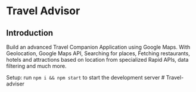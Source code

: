 # Travel Advisor

## Introduction
Build an advanced Travel Companion Application using Google Maps. With Geolocation, Google Maps API, Searching for places, Fetching restaurants, hotels and attractions based on location from specialized Rapid APIs, data filtering and much more.

Setup: run ```npm i && npm start``` to start the development server
#   T r a v e l - a d v i s e r 
 
 

